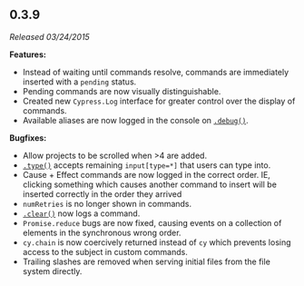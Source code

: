 ## 0.3.9

_Released 03/24/2015_

**Features:**

- Instead of waiting until commands resolve, commands are immediately inserted
  with a `pending` status.
- Pending commands are now visually distinguishable.
- Created new `Cypress.Log` interface for greater control over the display of
  commands.
- Available aliases are now logged in the console on
  [`.debug()`](/api/commands/debug).

**Bugfixes:**

- Allow projects to be scrolled when >4 are added.
- [`.type()`](/api/commands/type) accepts remaining `input[type=*]` that users
  can type into.
- Cause + Effect commands are now logged in the correct order. IE, clicking
  something which causes another command to insert will be inserted correctly in
  the order they arrived
- `numRetries` is no longer shown in commands.
- [`.clear()`](/api/commands/clear) now logs a command.
- `Promise.reduce` bugs are now fixed, causing events on a collection of
  elements in the synchronous wrong order.
- `cy.chain` is now coercively returned instead of `cy` which prevents losing
  access to the subject in custom commands.
- Trailing slashes are removed when serving initial files from the file system
  directly.
